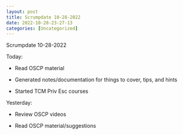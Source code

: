 ```yaml
---
layout: post
title: Scrumpdate 10-28-2022 
date: 2022-10-28-23-27-13
categories: [Uncategorized]
---
```


Scrumpdate 10-28-2022

Today:

- Read OSCP material

- Generated notes/documentation for things to cover, tips, and hints

- Started TCM Priv Esc courses


Yesterday:

- Review OSCP videos

- Read OSCP material/suggestions